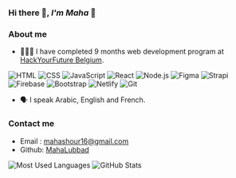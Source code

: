 ### Hi there 👋, *I'm Maha* :slightly_smiling_face:

### About me
- 👩🏻‍🎓 I have completed 9 months web development program at [HackYourFuture Belgium](https://github.com/HackYourFutureBelgium).

![HTML](https://img.shields.io/badge/HTML-239120?logo=html5&logoColor=white)
![CSS](https://img.shields.io/badge/CSS-1572B6?logo=css3&logoColor=white)
![JavaScript](https://img.shields.io/badge/JavaScript-F7DF1E?logo=javascript&logoColor=black)
![React](https://img.shields.io/badge/React-61DAFB?logo=react&logoColor=black)
![Node.js](https://img.shields.io/badge/Node.js-339933?logo=node.js&logoColor=white)
![Figma](https://img.shields.io/badge/Figma-F24E1E?logo=figma&logoColor=white)
![Strapi](https://img.shields.io/badge/Strapi-2E7EEA?logo=strapi&logoColor=white)
![Firebase](https://img.shields.io/badge/Firebase-FFCA28?logo=firebase&logoColor=black)
![Bootstrap](https://img.shields.io/badge/Bootstrap-7952B3?logo=bootstrap&logoColor=white)
![Netlify](https://img.shields.io/badge/Netlify-00C7B7?logo=netlify&logoColor=white)
![Git](https://img.shields.io/badge/Git-F05032?logo=git&logoColor=white)

- 🗣️ I speak Arabic, English and French.
<!-- - ⚡  Fun fact: I am civil engineer.-->

###  Contact me  
- Email : [mahashour16@gmail.com](mailto:mahashour16@gmail.com)
- Github: [MahaLubbad](https://github.com/MahaLubbad)


<div>
  <img src="https://github-readme-stats.vercel.app/api/top-langs/?username=MahaLubbad&layout=compact" alt="Most Used Languages" style=  />
  <img src="https://github-readme-stats.vercel.app/api?username=MahaLubbad&show_icons=true" alt="GitHub Stats" />
</div>






<!--
**MahaLubbad/MahaLubbad** is a ✨ _special_ ✨ repository because its `README.md` (this file) appears on your GitHub profile.

Here are some ideas to get you started:

- 🔭 I’m currently working on ...
- 🌱 I’m currently learning ...
- 👯 I’m looking to collaborate on ...
- 🤔 I’m looking for help with ...
- 💬 Ask me about ...
- 📫 How to reach me: ...
- 😄 Pronouns: ...
- ⚡ Fun fact: ...
-->
